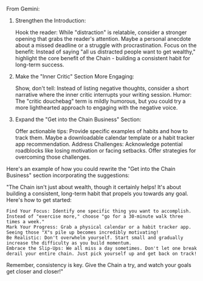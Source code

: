 From Gemini:

1. Strengthen the Introduction:

    Hook the reader: While "distraction" is relatable, consider a stronger opening that grabs the reader's attention. Maybe a personal anecdote about a missed deadline or a struggle with procrastination.
    Focus on the benefit: Instead of saying "all us distracted people want to get wealthy," highlight the core benefit of the Chain - building a consistent habit for long-term success.

2. Make the "Inner Critic" Section More Engaging:

    Show, don't tell: Instead of listing negative thoughts, consider a short narrative where the inner critic interrupts your writing session.
    Humor: The "critic douchebag" term is mildly humorous, but you could try a more lighthearted approach to engaging with the negative voice.

3.  Expand the "Get into the Chain Business" Section:

    Offer actionable tips: Provide specific examples of habits and how to track them. Maybe a downloadable calendar template or a habit tracker app recommendation.
    Address Challenges: Acknowledge potential roadblocks like losing motivation or facing setbacks. Offer strategies for overcoming those challenges.

Here's an example of how you could rewrite the "Get into the Chain Business" section incorporating the suggestions:

"The Chain isn't just about wealth, though it certainly helps! It's about building a consistent, long-term habit that propels you towards any goal. Here's how to get started:

    Find Your Focus: Identify one specific thing you want to accomplish. Instead of "exercise more," choose "go for a 30-minute walk three times a week."
    Mark Your Progress: Grab a physical calendar or a habit tracker app. Seeing those "X"s pile up becomes incredibly motivating!
    Be Realistic: Don't overwhelm yourself. Start small and gradually increase the difficulty as you build momentum.
    Embrace the Slip-Ups: We all miss a day sometimes. Don't let one break derail your entire chain. Just pick yourself up and get back on track!

Remember, consistency is key. Give the Chain a try, and watch your goals get closer and closer!"
